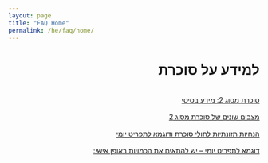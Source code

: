 ```yaml
---
layout: page
title: "FAQ Home"
permalink: /he/faq/home/
---
```


<div dir="rtl">
    <h1>למידע על סוכרת</h1>
        <br><a class="button-he" href="https://jasonkonman.github.io/faq-ptp2.github.io/he/faq/1/">סוכרת מסוג 2: מידע בסיסי</a>
        <br><br><a class="button-he" href="https://jasonkonman.github.io/faq-ptp2.github.io/he/faq/2/">מצבים שונים של סוכרת מסוג 2</a>
        <br><br><a class="button-he" href="https://jasonkonman.github.io/faq-ptp2.github.io/he/faq/3/">הנחיות תזונתיות לחולי סוכרת ודוגמא לתפריט יומי</a>
        <br><br><a class="button-he" href="https://jasonkonman.github.io/faq-ptp2.github.io/he/faq/4/">דוגמא לתפריט יומי – יש להתאים את הכמויות באופן אישי:</a>
</div>




